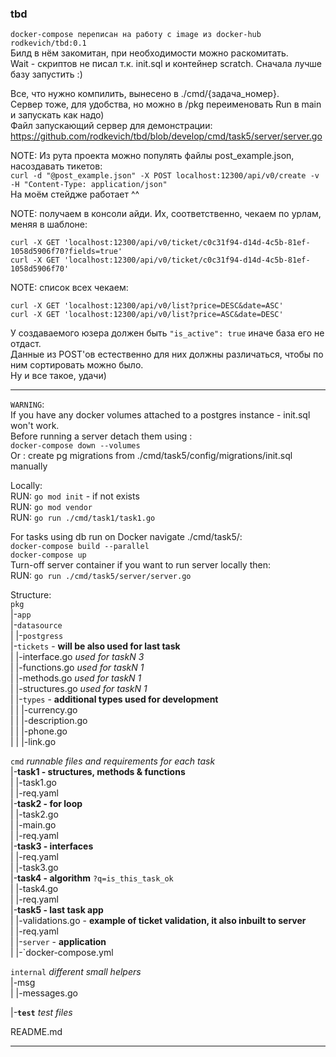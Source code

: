 ### tbd

`docker-compose переписан на работу c image из docker-hub rodkevich/tbd:0.1`  
Билд в нём закомитан, при необходимости можно раскомитать.  
Wait - скриптов не писал т.к. init.sql и контейнер scratch. Сначала лучше базу
запустить :)

Все, что нужно компилить, вынесено в ./cmd/{задача_номер}.  
Сервер тоже, для удобства, но можно в /pkg переименовать Run в main и запускать как
надо)  
Файл запускающий сервер для демонстрации:  
https://github.com/rodkevich/tbd/blob/develop/cmd/task5/server/server.go

NOTE: Из рута проекта можно популять файлы post_example.json, насоздавать тикетов:  
`curl -d "@post_example.json" -X POST localhost:12300/api/v0/create -v -H "Content-Type: application/json"`  
На моём стейдже работает ^^

NOTE: получаем в консоли айди. Их, соответственно, чекаем по урлам, меняя в шаблоне:

    curl -X GET 'localhost:12300/api/v0/ticket/c0c31f94-d14d-4c5b-81ef-1058d5906f70?fields=true'  
    curl -X GET 'localhost:12300/api/v0/ticket/c0c31f94-d14d-4c5b-81ef-1058d5906f70'

NOTE: список всех чекаем:

    curl -X GET 'localhost:12300/api/v0/list?price=DESC&date=ASC'  
    curl -X GET 'localhost:12300/api/v0/list?price=ASC&date=DESC'

У создаваемого юзера должен быть `"is_active": true` иначе база его не отдаст.  
Данные из POST'ов естественно для них должны различаться, чтобы по ним сортировать можно
было.  
Ну и все такое, удачи)

***

`WARNING`:  
If you have any docker volumes attached to a postgres instance - init.sql won't work.  
Before running a server detach them using :  
`docker-compose down --volumes`  
Or : create pg migrations from ./cmd/task5/config/migrations/init.sql manually

Locally:   
RUN: `go mod init` - if not exists  
RUN: `go mod vendor`  
RUN: `go run ./cmd/task1/task1.go `

For tasks using db run on Docker navigate ./cmd/task5/:  
`docker-compose build --parallel`  
`docker-compose up`  
Turn-off server container if you want to run server locally then:  
RUN: `go run ./cmd/task5/server/server.go `

Structure:  
`pkg`  
|-`app`   
|-`datasource`  
| |-`postgress`  
|-`tickets`  - **will be also used for last task**  
| |-interface.go  *used for taskN 3*  
| |-functions.go  *used for taskN 1*  
| |-methods.go  *used for taskN 1*  
| |-structures.go  *used for taskN 1*  
| |-`types`  - **additional types used for development**  
| | |-currency.go  
| | |-description.go  
| | |-phone.go  
| | |-link.go

`cmd`  *runnable files and requirements for each task*  
|-**task1 - structures, methods & functions**  
| |-task1.go  
| |-req.yaml  
|-**task2 - for loop**  
| |-task2.go  
| |-main.go  
| |-req.yaml  
|-**task3 - interfaces**  
| |-req.yaml  
| |-task3.go  
|-**task4 - algorithm** `?q=is_this_task_ok`   
| |-task4.go  
| |-req.yaml  
|-**task5 - last task app**  
| |-validations.go - **example of ticket validation, it also inbuilt to server**  
| |-req.yaml  
| |-`server` - **application**  
| |-`docker-compose.yml

`internal` *different small helpers*  
|-msg  
| |-messages.go

|-**`test`**  *test files*

README.md
***  
